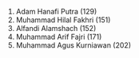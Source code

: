 1. Adam Hanafi Putra (129) 
2. Muhammad Hilal Fakhri (151) 
3. Alfandi Alamshach (152) 
4. Muhammad Arif Fajri (171) 
5. Muhammad Agus Kurniawan (202)
